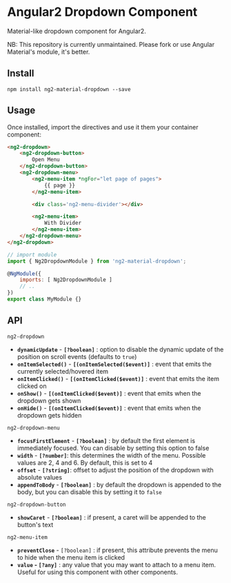 # Angular2 Dropdown Component

Material-like dropdown component for Angular2.

NB: This repository is currently unmaintained. Please fork or use Angular Material's module, it's better.

## Install

    npm install ng2-material-dropdown --save

## Usage

Once installed, import the directives and use it them your container component:

```html
<ng2-dropdown>
    <ng2-dropdown-button>
        Open Menu
    </ng2-dropdown-button>
    <ng2-dropdown-menu>
        <ng2-menu-item *ngFor="let page of pages">
            {{ page }}
        </ng2-menu-item>

        <div class='ng2-menu-divider'></div>

        <ng2-menu-item>
            With Divider
        </ng2-menu-item>
    </ng2-dropdown-menu>
</ng2-dropdown>
```

```javascript
// import module
import { Ng2DropdownModule } from 'ng2-material-dropdown';

@NgModule({
    imports: [ Ng2DropdownModule ]
    // ..
})
export class MyModule {}
```

## API

`ng2-dropdown`
- **`dynamicUpdate`** - **`[?boolean]`** : option to disable the dynamic update of the position on scroll events (defaults to `true`)
- **`onItemSelected()`** - **`[(onItemSelected($event)]`** : event that emits the currently selected/hovered item
- **`onItemClicked()`** - **`[(onItemClicked($event)]`** : event that emits the item clicked on
- **`onShow()`** - **`[(onItemClicked($event)]`** : event that emits when the dropdown gets shown
- **`onHide()`** - **`[(onItemClicked($event)]`** : event that emits when the dropdown gets hidden

`ng2-dropdown-menu`
- **`focusFirstElement`** - **`[?boolean]`** : by default the first element is immediately focused. You can disable by setting this option to false
- **`width`** - **`[?number]`**: this determines the width of the menu. Possible values are 2, 4 and 6. By default, this is set to 4
- **`offset`** - **`[?string]`**: offset to adjust the position of the dropdown with absolute values
- **`appendToBody`** - **`[?boolean]`** : by default the dropdown is appended to the body, but you can disable this by setting it to `false`


`ng2-dropdown-button`
- **`showCaret`** - **`[?boolean]`** : if present, a caret will be appended to the button's text

`ng2-menu-item`
- **`preventClose`** - `[?boolean]` : if present, this attribute prevents the menu to hide when the menu item is clicked
- **`value` - `[?any]`** : any value that you may want to attach to a menu item. Useful for using this component with other components.
